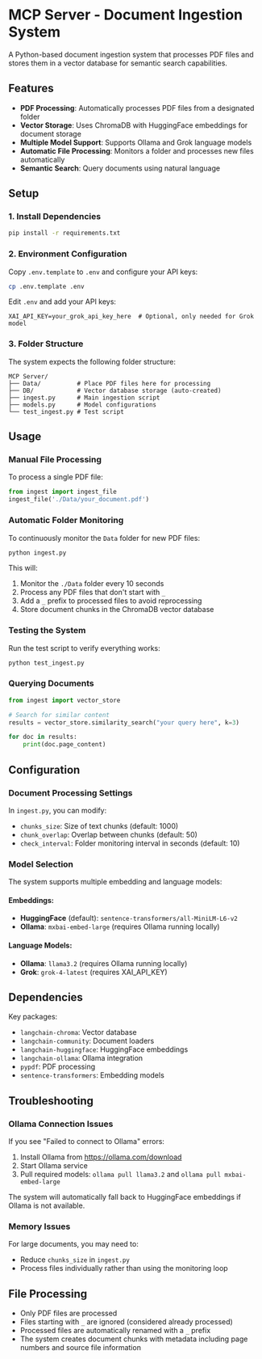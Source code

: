 # MCP Server - Document Ingestion System

A Python-based document ingestion system that processes PDF files and stores them in a vector database for semantic search capabilities.

## Features

- **PDF Processing**: Automatically processes PDF files from a designated folder
- **Vector Storage**: Uses ChromaDB with HuggingFace embeddings for document storage
- **Multiple Model Support**: Supports Ollama and Grok language models
- **Automatic File Processing**: Monitors a folder and processes new files automatically
- **Semantic Search**: Query documents using natural language

## Setup

### 1. Install Dependencies

```bash
pip install -r requirements.txt
```

### 2. Environment Configuration

Copy `.env.template` to `.env` and configure your API keys:

```bash
cp .env.template .env
```

Edit `.env` and add your API keys:

```
XAI_API_KEY=your_grok_api_key_here  # Optional, only needed for Grok model
```

### 3. Folder Structure

The system expects the following folder structure:

```
MCP Server/
├── Data/          # Place PDF files here for processing
├── DB/            # Vector database storage (auto-created)
├── ingest.py      # Main ingestion script
├── models.py      # Model configurations
└── test_ingest.py # Test script
```

## Usage

### Manual File Processing

To process a single PDF file:

```python
from ingest import ingest_file
ingest_file('./Data/your_document.pdf')
```

### Automatic Folder Monitoring

To continuously monitor the `Data` folder for new PDF files:

```bash
python ingest.py
```

This will:

1. Monitor the `./Data` folder every 10 seconds
2. Process any PDF files that don't start with `_`
3. Add a `_` prefix to processed files to avoid reprocessing
4. Store document chunks in the ChromaDB vector database

### Testing the System

Run the test script to verify everything works:

```bash
python test_ingest.py
```

### Querying Documents

```python
from ingest import vector_store

# Search for similar content
results = vector_store.similarity_search("your query here", k=3)

for doc in results:
    print(doc.page_content)
```

## Configuration

### Document Processing Settings

In `ingest.py`, you can modify:

- `chunks_size`: Size of text chunks (default: 1000)
- `chunk_overlap`: Overlap between chunks (default: 50)
- `check_interval`: Folder monitoring interval in seconds (default: 10)

### Model Selection

The system supports multiple embedding and language models:

#### Embeddings:

- **HuggingFace** (default): `sentence-transformers/all-MiniLM-L6-v2`
- **Ollama**: `mxbai-embed-large` (requires Ollama running locally)

#### Language Models:

- **Ollama**: `llama3.2` (requires Ollama running locally)
- **Grok**: `grok-4-latest` (requires XAI_API_KEY)

## Dependencies

Key packages:

- `langchain-chroma`: Vector database
- `langchain-community`: Document loaders
- `langchain-huggingface`: HuggingFace embeddings
- `langchain-ollama`: Ollama integration
- `pypdf`: PDF processing
- `sentence-transformers`: Embedding models

## Troubleshooting

### Ollama Connection Issues

If you see "Failed to connect to Ollama" errors:

1. Install Ollama from https://ollama.com/download
2. Start Ollama service
3. Pull required models: `ollama pull llama3.2` and `ollama pull mxbai-embed-large`

The system will automatically fall back to HuggingFace embeddings if Ollama is not available.

### Memory Issues

For large documents, you may need to:

- Reduce `chunks_size` in `ingest.py`
- Process files individually rather than using the monitoring loop

## File Processing

- Only PDF files are processed
- Files starting with `_` are ignored (considered already processed)
- Processed files are automatically renamed with a `_` prefix
- The system creates document chunks with metadata including page numbers and source file information
